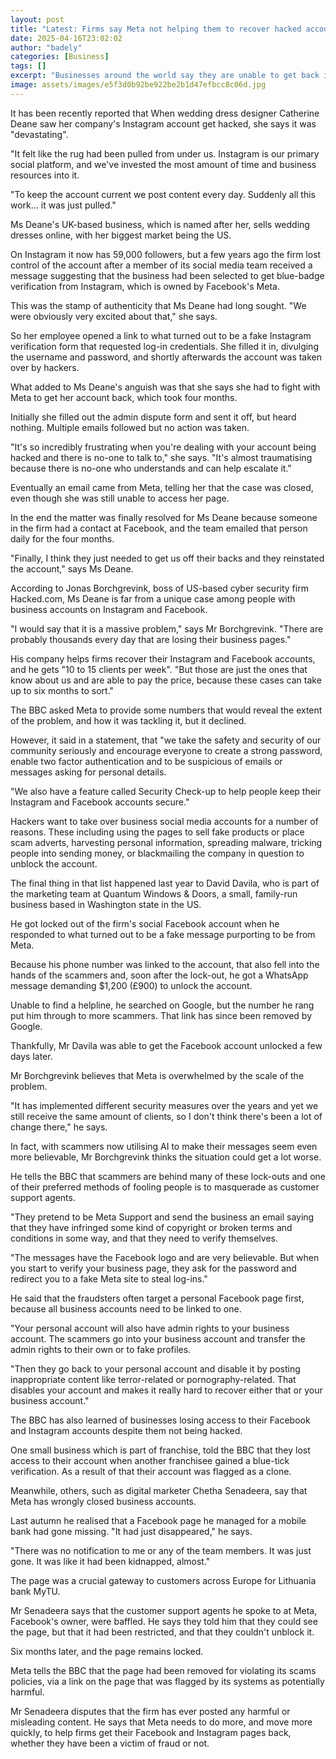 ```yaml
---
layout: post
title: "Latest: Firms say Meta not helping them to recover hacked accounts"
date: 2025-04-16T23:02:02
author: "badely"
categories: [Business]
tags: []
excerpt: "Businesses around the world say they are unable to get back into their Facebook and Instagram pages."
image: assets/images/e5f3d0b92be922be2b1d47efbcc8c06d.jpg
---
```


It has been recently reported that When wedding dress designer Catherine Deane saw her company's Instagram account get hacked, she says it was "devastating".

"It felt like the rug had been pulled from under us. Instagram is our primary social platform, and we've invested the most amount of time and business resources into it.

"To keep the account current we post content every day. Suddenly all this work… it was just pulled."

Ms Deane's UK-based business, which is named after her, sells wedding dresses online, with her biggest market being the US.

On Instagram it now has 59,000 followers, but a few years ago the firm lost control of the account after a member of its social media team received a message suggesting that the business had been selected to get blue-badge verification from Instagram, which is owned by Facebook's Meta.

This was the stamp of authenticity that Ms Deane had long sought. "We were obviously very excited about that," she says.

So her employee opened a link to what turned out to be a fake Instagram verification form that requested log-in credentials. She filled it in, divulging the username and password, and shortly afterwards the account was taken over by hackers.

What added to Ms Deane's anguish was that she says she had to fight with Meta to get her account back, which took four months.

Initially she filled out the admin dispute form and sent it off, but heard nothing. Multiple emails followed but no action was taken.

"It's so incredibly frustrating when you're dealing with your account being hacked and there is no-one to talk to," she says. "It's almost traumatising because there is no-one who understands and can help escalate it."

Eventually an email came from Meta, telling her that the case was closed, even though she was still unable to access her page.

In the end the matter was finally resolved for Ms Deane because someone in the firm had a contact at Facebook, and the team emailed that person daily for the four months.

"Finally, I think they just needed to get us off their backs and they reinstated the account," says Ms Deane.

According to Jonas Borchgrevink, boss of US-based cyber security firm Hacked.com, Ms Deane is far from a unique case among people with business accounts on Instagram and Facebook.

"I would say that it is a massive problem," says Mr Borchgrevink. "There are probably thousands every day that are losing their business pages."

His company helps firms recover their Instagram and Facebook accounts, and he gets "10 to 15 clients per week". "But those are just the ones that know about us and are able to pay the price, because these cases can take up to six months to sort."

The BBC asked Meta to provide some numbers that would reveal the extent of the problem, and how it was tackling it, but it declined.

However, it said in a statement, that "we take the safety and security of our community seriously and encourage everyone to create a strong password, enable two factor authentication and to be suspicious of emails or messages asking for personal details.

"We also have a feature called Security Check-up to help people keep their Instagram and Facebook accounts secure."

Hackers want to take over business social media accounts for a number of reasons. These including using the pages to sell fake products or place scam adverts, harvesting personal information, spreading malware, tricking people into sending money, or blackmailing the company in question to unblock the account.

The final thing in that list happened last year to David Davila, who is part of the marketing team at Quantum Windows & Doors, a small, family-run business based in Washington state in the US.

He got locked out of the firm's social Facebook account when he responded to what turned out to be a fake message purporting to be from Meta.

Because his phone number was linked to the account, that also fell into the hands of the scammers and, soon after the lock-out, he got a WhatsApp message demanding $1,200 (£900) to unlock the account.

Unable to find a helpline, he searched on Google, but the number he rang put him through to more scammers. That link has since been removed by Google.

Thankfully, Mr Davila was able to get the Facebook account unlocked a few days later.

Mr Borchgrevink believes that Meta is overwhelmed by the scale of the problem.

"It has implemented different security measures over the years and yet we still receive the same amount of clients, so I don't think there's been a lot of change there," he says.

In fact, with scammers now utilising AI to make their messages seem even more believable, Mr Borchgrevink  thinks the situation could get a lot worse.

He tells the BBC that scammers are behind many of these lock-outs and one of their preferred methods of fooling people is to masquerade as customer support agents.

"They pretend to be Meta Support and send the business an email saying that they have infringed some kind of copyright or broken terms and conditions in some way, and that they need to verify themselves.

"The messages have the Facebook logo and are very believable. But when you start to verify your business page, they ask for the password and redirect you to a fake Meta site to steal log-ins."

He said that the fraudsters often target a personal Facebook page first, because all business accounts need to be linked to one.

"Your personal account will also have admin rights to your business account. The scammers go into your business account and transfer the admin rights to their own or to fake profiles.

"Then they go back to your personal account and disable it by posting inappropriate content like terror-related or pornography-related. That disables your account and makes it really hard to recover either that or your business account."

The BBC has also learned of businesses losing access to their Facebook and Instagram accounts despite them not being hacked.

One small business which is part of franchise, told the BBC that they lost access to their account when another franchisee gained a blue-tick verification. As a result of that their account was flagged as a clone.

Meanwhile, others, such as digital marketer Chetha Senadeera, say that Meta has wrongly closed business accounts.

Last autumn he realised that a Facebook page he managed for a mobile bank had gone missing. "It had just disappeared," he says.

"There was no notification to me or any of the team members. It was just gone. It was like it had been kidnapped, almost."

The page was a crucial gateway to customers across Europe for Lithuania bank MyTU.

Mr Senadeera says that the customer support agents he spoke to at Meta, Facebook's owner, were baffled. He says they told him that they could see the page, but that it had been restricted, and that they couldn't unblock it.

Six months later, and the page remains locked.

Meta tells the BBC that the page had been removed for violating its scams policies, via a link on the page that was flagged by its systems as potentially harmful.

Mr Senadeera disputes that the firm has ever posted any harmful or misleading content. He says that Meta needs to do more, and move more quickly, to help firms get their Facebook and Instagram pages back, whether they have been a victim of fraud or not.

